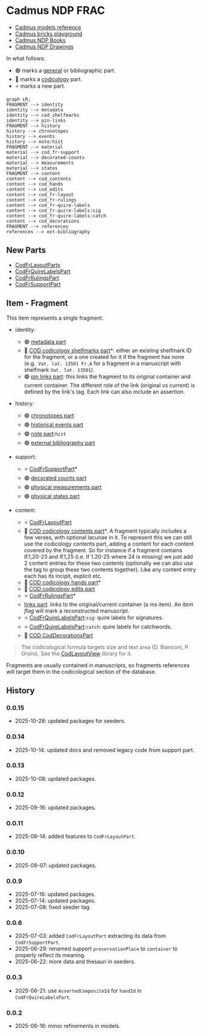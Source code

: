 ﻿# Cadmus NDP FRAC

- [Cadmus models reference](https://myrmex.github.io/overview/cadmus/dev/models/)
- [Cadmus bricks playground](https://cadmus-bricks.fusi-soft.com/)
- [Cadmus NDP Books](https://github.com/vedph/cadmus-ndp-books)
- [Cadmus NDP Drawings](https://github.com/vedph/cadmus-ndp-drawings)

In what follows:

- 🟢 marks a [general](https://vedph.github.io/cadmus-doc/models/shared.html#general) or bibliographic part.
- 📖 marks a [codicology](https://vedph.github.io/cadmus-doc/models/shared.html#codicology) part.
- ⭐ marks a new part.

```mermaid
graph LR;
FRAGMENT --> identity
identity --> metadata
identity --> cod_shelfmarks
identity --> pin-links
FRAGMENT --> history
history --> chronotopes
history --> events
history --> note:hist
FRAGMENT --> material
material --> cod_fr-support
material --> decorated-counts
material --> measurements
material --> states
FRAGMENT --> content
content --> cod_contents
content --> cod_hands
content --> cod_edits
content --> cod_fr-layout
content --> cod_fr-rulings
content --> cod_fr-quire-labels
content --> cod_fr-quire-labels:sig
content --> cod_fr-quire-labels:catch
content --> cod_decorations
FRAGMENT --> references
references --> ext-bibliography
```

## New Parts

- [CodFrLayoutParts](docs/cod-fr-layout-part.md)
- [CodFrQuireLabelsPart](docs/cod-fr-quire-labels-part.md)
- [CodFrRulingsPart](docs/cod-fr-rulings-part.md)
- [CodFrSupportPart](docs/cod-fr-support-part.md)

## Item - Fragment

This item represents a single fragment.

- identity:

  - 🟢 [metadata part](https://github.com/vedph/cadmus-general/blob/master/docs/metadata.md)
  - 📖 [COD codicology shelfmarks part](https://github.com/vedph/cadmus-codicology/blob/master/docs/cod-shelfmarks.md)\*: either an existing shelfmark ID for the fragment, or a one created for it if the fragment has none (e.g.` Vat. lat. 13501 Fr.A` for a fragment in a manuscript with shelfmark `Vat. lat. 13501`).
  - 🟢 [pin links part](https://github.com/vedph/cadmus-general/blob/master/docs/pin-links.md): this links the fragment to its original container and current container. The different role of the link (original vs current) is defined by the link's tag. Each link can also include an assertion.

- history:

  - 🟢 [chronotopes part](https://github.com/vedph/cadmus-general/blob/master/docs/chronotopes.md)
  - 🟢 [historical events part](https://github.com/vedph/cadmus-general/blob/master/docs/historical-events.md)
  - 🟢 [note part](https://github.com/vedph/cadmus-general/blob/master/docs/note.md):`hist`
  - 🟢 [external bibliography part](https://github.com/vedph/cadmus-general/blob/master/docs/ext-bibliography.md)

- support:

  - ⭐ [CodFrSupportPart](docs/cod-fr-support-part.md)\*
  - 🟢 [decorated counts part](https://github.com/vedph/cadmus-general/blob/master/docs/decorated-counts.md)
  - 🟢 [physical measurements part](https://github.com/vedph/cadmus-general/blob/master/docs/physical-measurements.md)
  - 🟢 [physical states part](https://github.com/vedph/cadmus-general/blob/master/docs/physical-states.md)

- content:
  - ⭐ [CodFrLayoutPart](docs/cod-fr-layout-part.md)
  - 📖 [COD codicology contents part](https://github.com/vedph/cadmus-codicology/blob/master/docs/cod-contents.md)\*. A fragment typically includes a few verses, with optional lacunae in it. To represent this we can still use the codicology contents part, adding a content for each content covered by the fragment. So for instance if a fragment contains If.1,20-23 and If.1,25 (i.e. If 1.20-25 where 24 is missing) we just add 2 content entries for these two contents (optionally we can also use the tag to group these two contents together). Like any content entry each has its incipit, explicit etc.
  - 📖 [COD codicology hands part](https://github.com/vedph/cadmus-codicology/blob/master/docs/cod-hands.md)\*
  - 📖 [COD codicology edits part](https://github.com/vedph/cadmus-codicology/blob/master/docs/cod-edits.md)
  - ⭐ [CodFrRulingsPart](docs/cod-fr-rulings-part.md)\*
  - [links part](https://github.com/vedph/cadmus-general/blob/master/docs/fr.pin-links.md): links to the original/current container (a ms item). An _item flag_ will mark a reconstructed manuscript.
  - ⭐ [CodFrQuireLabelsPart](docs/cod-fr-quire-labels-part.md):`sig`: quire labels for signatures.
  - ⭐ [CodFrQuireLabelsPart](docs/cod-fr-quire-labels-part.md):`catch`: quire labels for catchwords.
  - 📖 [COD CodDecorationsPart](https://github.com/vedph/cadmus-codicology/blob/master/docs/cod-decorations.md)

> The codicological formula targets size and text area (D. Bianconi, P. Orsini). See the [CodLayoutView](https://github.com/vedph/cod-layout-view) library for it.

Fragments are usually contained in manuscripts, so fragments references will target them in the codicological section of the database.

## History

### 0.0.15

- 2025-10-28: updated packages for seeders.

### 0.0.14

- 2025-10-14: updated docs and removed legacy code from support part.

### 0.0.13

- 2025-10-08: updated packages.

### 0.0.12

- 2025-09-16: updated packages.

### 0.0.11

- 2025-08-14: added features to `CodFrLayoutPart`.

### 0.0.10

- 2025-08-07: updated packages.

### 0.0.9

- 2025-07-16: updated packages.
- 2025-07-14: updated packages.
- 2025-07-08: fixed seeder tag.

### 0.0.6

- 2025-07-03: added `CodFrLayoutPart` extracting its data from `CodFrSupportPart`.
- 2025-06-29: renamed support `preservationPlace` to `container` to properly reflect its meaning.
- 2025-06-22: more data and thesauri in seeders.

### 0.0.3

- 2025-06-21: use `AssertedCompositeId` for `handId` in `CodFrQuireLabelsPart`.

### 0.0.2

- 2025-06-16: minor refinements in models.
